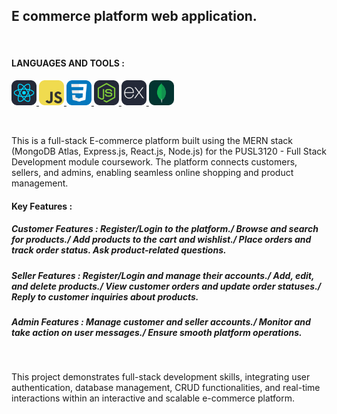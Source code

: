 <h2 align="left">E commerce platform web application.</h2><br/>
<h4 align="left">LANGUAGES AND TOOLS :</h3>
<p align="left"> 
<a href="https://reactjs.org/" target="_blank" rel="noreferrer"> <img src="language-icons/React-Dark.svg" alt="react" width="40" height="40"/> </a>
<a href="https://developer.mozilla.org/en-US/docs/Web/JavaScript" target="_blank" rel="noreferrer"> <img src="language-icons/JavaScript.svg" alt="javascript" width="40" height="40"/> </a>
<a href="https://www.w3schools.com/css/" target="_blank" rel="noreferrer"> <img src="language-icons/CSS.svg" alt="css3" width="40" height="40"/> </a>
<a href="https://nodejs.org" target="_blank" rel="noreferrer"> <img src="language-icons/NodeJS-Dark.svg" alt="nodejs" width="40" height="40"/> </a>
<a href="https://expressjs.com" target="_blank" rel="noreferrer"> <img src="language-icons/ExpressJS-Dark.svg" alt="express" width="40" height="40"/> </a>
<a href="https://www.mongodb.com/" target="_blank" rel="noreferrer"> <img src="language-icons/MongoDB.svg" alt="mongodb" width="40" height="40"/> </a></p><br/>


<p align="left">This is a full-stack E-commerce platform built using the MERN stack (MongoDB Atlas, Express.js, React.js, Node.js) for the PUSL3120 - Full Stack Development module coursework. The platform connects customers, sellers, and admins, enabling seamless online shopping and product management.</p>
<h4 align="left">Key Features :</h4>
<h5 align="left">Customer Features : Register/Login to the platform./
Browse and search for products./
Add products to the cart and wishlist./
Place orders and track order status.
Ask product-related questions.</h5>
<h5 align="left">Seller Features : Register/Login and manage their accounts./
Add, edit, and delete products./
View customer orders and update order statuses./
Reply to customer inquiries about products.</h5>
<h5 align="left">Admin Features : Manage customer and seller accounts./
Monitor and take action on user messages./
Ensure smooth platform operations.</h5>
<br/>
<p align="left">This project demonstrates full-stack development skills, integrating user authentication, database management, CRUD functionalities, and real-time interactions within an interactive and scalable e-commerce platform.</p>
